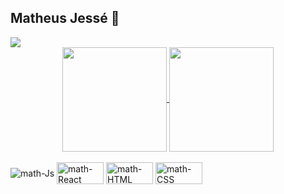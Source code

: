 ## Matheus Jessé 👋
<div>
<a href="https://www.linkedin.com/in/matheusjesse/" target="_blank"><img src="https://img.shields.io/badge/-LinkedIn-%230077B5?style=for-the-badge&logo=linkedin&logoColor=white"></a> 
</div>  
<div align="center">
<a href="https://github.com/matheusjesse/github-readme-stats">
  <img height="167em" align="center" src="https://github-readme-stats.vercel.app/api?username=matheusjesse&show_icons=true&theme=slateorange"/>
</a>
<a href="https://github.com/matheusjesse/convoychat">
  <img height="167em" align="center" src="https://github-readme-stats.vercel.app/api/top-langs/?username=matheusjesse&layout=compact&langs_count=8&theme=slateorange"/>
</a>
</div>
<div style="display: inline_block"><br>
  <img align="center" alt="math-Js" src="https://img.shields.io/badge/JavaScript-F7DF1E?style=for-the-badge&logo=javascript&logoColor=black">
  <img align="center" alt="math-React" height="35" width="75" src="https://img.shields.io/badge/React-20232A?style=for-the-badge&logo=react&logoColor=61DAFB">
  <img align="center" alt="math-HTML" height="35" width="75" src="https://img.shields.io/badge/HTML-239120?style=for-the-badge&logo=html5&logoColor=white">
  <img align="center" alt="math-CSS" height="35" width="75" src="https://img.shields.io/badge/CSS-239120?&style=for-the-badge&logo=css3&logoColor=white">
</div>


